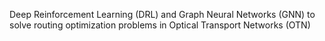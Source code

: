 Deep Reinforcement Learning (DRL) and Graph Neural Networks (GNN) to solve routing optimization problems in Optical Transport Networks (OTN)
